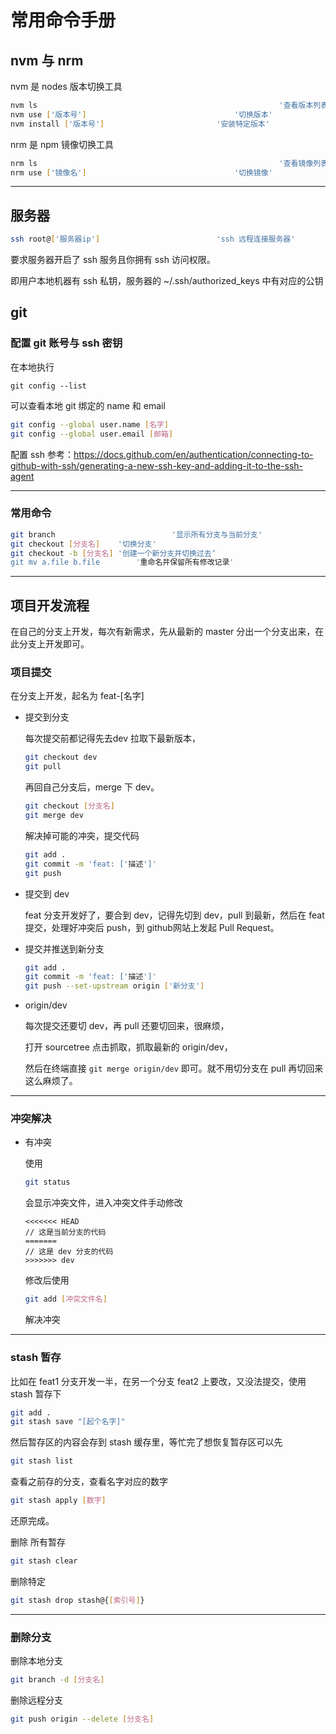 # 常用命令手册

## nvm 与 nrm

nvm 是 nodes 版本切换工具

```bash
nvm ls														'查看版本列表'
nvm use ['版本号']									'切换版本'
nvm install ['版本号']							'安装特定版本'
```

nrm 是 npm 镜像切换工具

```bash
nrm ls														'查看镜像列表'
nrm use ['镜像名']									'切换镜像'
```

---

## 服务器

```bash
ssh root@['服务器ip']							'ssh 远程连接服务器'
```

要求服务器开启了 ssh 服务且你拥有 ssh 访问权限。

即用户本地机器有 ssh 私钥，服务器的 ~/.ssh/authorized_keys 中有对应的公钥

## git

### 配置 git 账号与 ssh 密钥

在本地执行

```
git config --list
```

可以查看本地 git 绑定的 name 和 email

```bash
git config --global user.name [名字]
git config --global user.email [邮箱]
```

配置 ssh 参考：https://docs.github.com/en/authentication/connecting-to-github-with-ssh/generating-a-new-ssh-key-and-adding-it-to-the-ssh-agent

---

### 常用命令

```bash
git branch  						'显示所有分支与当前分支'
git checkout [分支名]    '切换分支'
git checkout -b [分支名] '创建一个新分支并切换过去‘
git mv a.file b.file 		'重命名并保留所有修改记录'
```

---

## 项目开发流程

在自己的分支上开发，每次有新需求，先从最新的 master 分出一个分支出来，在此分支上开发即可。

### 项目提交

在分支上开发，起名为 feat-[名字]

- 提交到分支

  每次提交前都记得先去dev 拉取下最新版本，

  ```bash
  git checkout dev
  git pull
  ```

  再回自己分支后，merge 下 dev。

  ```bash
  git checkout [分支名]
  git merge dev
  ```

  解决掉可能的冲突，提交代码

  ```bash
  git add .
  git commit -m 'feat: ['描述']'
  git push
  ```
  
- 提交到 dev

  feat 分支开发好了，要合到 dev，记得先切到 dev，pull 到最新，然后在 feat 提交，处理好冲突后 push，到 github网站上发起 Pull Request。
  
- 提交并推送到新分支

  ```bash
  git add .
  git commit -m 'feat: ['描述']'
  git push --set-upstream origin ['新分支']
  ```
  
- origin/dev

  每次提交还要切 dev，再 pull 还要切回来，很麻烦，
  
  打开 sourcetree 点击抓取，抓取最新的 origin/dev，
  
  然后在终端直接 `git merge origin/dev` 即可。就不用切分支在 pull 再切回来这么麻烦了。

---

### 冲突解决

- 有冲突

  使用

  ```bash
  git status
  ```

  会显示冲突文件，进入冲突文件手动修改

  ```
  <<<<<<< HEAD
  // 这是当前分支的代码
  =======
  // 这是 dev 分支的代码
  >>>>>>> dev
  ```

  修改后使用

  ```bash
  git add [冲突文件名]
  ```

  解决冲突

---

### stash 暂存

比如在 feat1 分支开发一半，在另一个分支 feat2 上要改，又没法提交，使用 stash 暂存下

```bash
git add .
git stash save "[起个名字]"
```

然后暂存区的内容会存到 stash 缓存里，等忙完了想恢复暂存区可以先

```bash
git stash list
```

查看之前存的分支，查看名字对应的数字

```bash
git stash apply [数字]
```

还原完成。

删除 所有暂存

```bash
git stash clear
```

删除特定

```bash
git stash drop stash@{[索引号]}
```

---

### 删除分支

删除本地分支

```bash
git branch -d [分支名]
```

删除远程分支

```bash
git push origin --delete [分支名]
```

